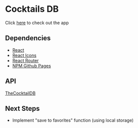 # Cocktails DB

Click [here](https://ioannis-sporidis.github.io/ra-cocktails-db/) to check out the app

## Dependencies

- [React](https://reactjs.org/)
- [React Icons](https://react-icons.github.io/react-icons/)
- [React Router](https://reactrouter.com/)
- [NPM Github Pages](https://www.npmjs.com/package/gh-pages)

## API
[TheCocktailDB](https://thecocktaildb.com/api.php)

## Next Steps
- Implement "save to favorites" function (using local storage)
